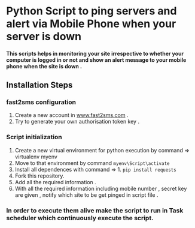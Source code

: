 # Python Script to ping servers and alert via Mobile Phone when your server is down 

#### This scripts helps in monitoring your site irrespective to whether your computer is logged in or not and show an alert message to your mobile phone when the site is down .

## Installation Steps 
### fast2sms configuration 
1. Create a new account in www.fast2sms.com .
2. Try to generate your own authorisation token key .
### Script initialization
1. Create a new virtual environment for python execution by command => virtualenv myenv
2. Move to that environment by command `myenv\Script\activate`
3. Install all dependences with command => 1. `pip install requests` 
4. Fork this repository.
5. Add all the required information . 
6. With all the required information including mobile number , secret key are given , notify which site to be get pinged in script file .  
### In order to execute them alive make the script to run in Task scheduler which continuously execute the script. 
